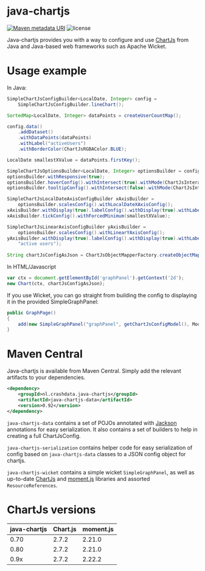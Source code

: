 # java-chartjs
[![Maven metadata URI](https://img.shields.io/maven-metadata/v/http/central.maven.org/maven2/nl/crashdata/java-chartjs/java-chartjs/maven-metadata.xml.svg)](https://repo1.maven.org/maven2/nl/crashdata/java-chartjs/java-chartjs/)
![license](https://img.shields.io/github/license/haster/java-chartjs.svg)

Java-chartjs provides you with a way to configure and use [ChartJs](https://github.com/chartjs/Chart.js) from Java and Java-based web frameworks such as Apache Wicket.

# Usage example
In Java:
```java
SimpleChartJsConfigBuilder<LocalDate, Integer> config =
	SimpleChartJsConfigBuilder.lineChart();

SortedMap<LocalDate, Integer> dataPoints = createUserCountMap();

config.data()
	.addDataset()
	.withDataPoints(dataPoints)
	.withLabel("activeUsers")
	.withBorderColor(ChartJsRGBAColor.BLUE);

LocalDate smallestXValue = dataPoints.firstKey();

SimpleChartJsOptionsBuilder<LocalDate, Integer> optionsBuilder = config.options();
optionsBuilder.withResponsive(true);
optionsBuilder.hoverConfig().withIntersect(true).withMode(ChartJsInteractionMode.NEAREST);
optionsBuilder.tooltipConfig().withIntersect(false).withMode(ChartJsInteractionMode.INDEX);

SimpleChartJsLocalDateAxisConfigBuilder xAxisBuilder =
	optionsBuilder.scalesConfig().withLocalDateXAxisConfig();
xAxisBuilder.withDisplay(true).labelConfig().withDisplay(true).withLabelString("days");
xAxisBuilder.tickConfig().withForcedMinimum(smallestXValue);

SimpleChartJsLinearAxisConfigBuilder yAxisBuilder =
	optionsBuilder.scalesConfig().withLinearYAxisConfig();
yAxisBuilder.withDisplay(true).labelConfig().withDisplay(true).withLabelString(
	"active users");
	
String chartJsConfigAsJson = ChartJsObjectMapperFactory.createObjectMapper(true).writeValueAsString(config.build());
```

In HTML/Javascript
```javascript
var ctx = document.getElementById('graphPanel').getContext('2d');
new Chart(ctx, chartJsConfigAsJson);
```

If you use Wicket, you can go straight from building the config to displaying it in the provided SimpleGraphPanel:
```java
public GraphPage()
{
	add(new SimpleGraphPanel("graphPanel", getChartJsConfigModel(), Model.of("My graph")));
}
```

# Maven Central
Java-chartjs is available from Maven Central. Simply add the relevant artifacts to your dependencies.

```xml
<dependency>
	<groupId>nl.crashdata.java-chartjs</groupId>
	<artifactId>java-chartjs-data</artifactId>
	<version>0.92</version>
</dependency>
```

`java-chartjs-data` contains a set of POJOs annotated with [Jackson](https://github.com/FasterXML/jackson) annotations for easy serialization.
It also contains a set of builders to help in creating a full ChartJsConfig.

`java-chartjs-serialization` contains helper code for easy serialization of config based on `java-chartjs-data` classes to a JSON config object for chartjs.

`java-chartjs-wicket` contains a simple wicket `SimpleGraphPanel`, as well as up-to-date [ChartJs](https://github.com/chartjs/Chart.js) and [moment.js](https://github.com/moment/moment/) libraries and assorted `ResourceReferences`.


# ChartJs versions

java-chartjs  |  Chart.js  |  moment.js
--------------|------------|------------
 0.70         | 2.7.2      | 2.21.0
 0.80         | 2.7.2      | 2.21.0
 0.9x         | 2.7.2      | 2.22.2
 
 
 